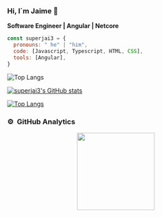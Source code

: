 ### Hi, I´m Jaime 👋

**Software Engineer | Angular | Netcore**

```javascript
const superjai3 = {
  pronouns: " he" | "him",
  code: [Javascript, Typescript, HTML, CSS],
  tools: [Angular],
}  
```

![Top Langs](https://github-readme-stats.vercel.app/api/top-langs/?username=superjai3&hide_progress=true)

[![superjai3's GitHub stats](https://github-readme-stats.vercel.app/api?username=superjai3&theme=tokyonight&show_icons=true)](https://github.com/superjai3/github-readme-stats)

[![Top Langs](https://github-readme-stats.vercel.app/api/top-langs/?username=superjai3)](https://github.com/superjai3/github-readme-stats)

### ⚙️ &nbsp;GitHub Analytics

<p align="center">
<a href="https://github.com/superjai3">
  <img height="180em" src="https://github-readme-stats-eight-theta.vercel.app/api/top-langs/?username=superjai3&layout=compact&langs_count=8&theme=algolia"/>
</a>
</p>
